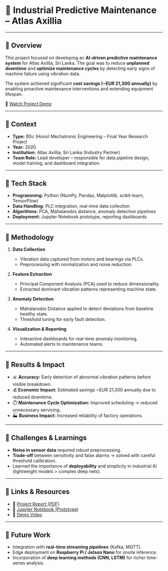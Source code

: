 # 🔧 Industrial Predictive Maintenance – Atlas Axillia

---

## 🔹 Overview
This project focused on developing an **AI-driven predictive maintenance system** for Atlas Axillia, Sri Lanka. The goal was to reduce **unplanned downtime** and **optimize maintenance cycles** by detecting early signs of machine failure using vibration data.  

The system achieved significant **cost savings (~EUR 21,300 annually)** by enabling proactive maintenance interventions and extending equipment lifespan.  

🎥 [Watch Project Demo](https://youtu.be/SENkjP_EN58)  

---

## 🔹 Context
- **Type:** BSc (Hons) Mechatronic Engineering – Final Year Research Project
- **Year:** 2020 
- **Institution:** Atlas Axillia, Sri Lanka (Industry Partner)  
- **Team Role:** Lead developer – responsible for data pipeline design, model training, and dashboard integration.  

---

## 🔹 Tech Stack
- **Programming:** Python (NumPy, Pandas, Matplotlib, scikit-learn, TensorFlow)  
- **Data Handling:** PLC integration, real-time data collection  
- **Algorithms:** PCA, Mahalanobis distance, anomaly detection pipelines  
- **Deployment:** Jupyter Notebook prototype, reporting dashboards  

---

## 🔹 Methodology
1. **Data Collection**  
   - Vibration data captured from motors and bearings via PLCs.  
   - Preprocessing with normalization and noise reduction.  

2. **Feature Extraction**  
   - Principal Component Analysis (PCA) used to reduce dimensionality.  
   - Extracted dominant vibration patterns representing machine state.  

3. **Anomaly Detection**  
   - Mahalanobis Distance applied to detect deviations from baseline healthy state.  
   - Threshold tuning for early fault detection.  

4. **Visualization & Reporting**  
   - Interactive dashboards for real-time anomaly monitoring.  
   - Automated alerts to maintenance teams.  

---

## 🔹 Results & Impact
- 📊 **Accuracy:** Early detection of abnormal vibration patterns before visible breakdown.  
- 💰 **Economic Impact:** Estimated savings ~EUR 21,300 annually due to reduced downtime.  
- ⏱️ **Maintenance Cycle Optimization:** Improved scheduling → reduced unnecessary servicing.  
- 🏭 **Business Impact:** Increased reliability of factory operations.  

---

## 🔹 Challenges & Learnings
- **Noise in sensor data** required robust preprocessing.  
- **Trade-off** between sensitivity and false alarms → solved with careful threshold calibration.  
- Learned the importance of **deployability** and simplicity in industrial AI (lightweight models > complex deep nets).  

---

## 🔹 Links & Resources
- 📄 [Project Report (PDF)](../docs/reports/Preventive_Maintenance_Model_Using_AI.pdf)  
- 📓 [Jupyter Notebook (Prototype)](../docs/notebooks/FYP_Atlas_Predictive_Maintenance.ipynb)  
- 🎥 [Demo Video](https://youtu.be/SENkjP_EN58)  

---

## 🔹 Future Work
- Integration with **real-time streaming pipelines** (Kafka, MQTT).  
- Edge deployment on **Raspberry Pi / Jetson Nano** for onsite inference.  
- Incorporation of **deep learning methods (CNN, LSTM)** for richer time-series analysis.  

